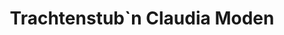 ---
title: "Trachtenstub`n Claudia Moden"
url: /zwiesel/trachtenstub-n-claudia-moden/
shop: Kleidung
---